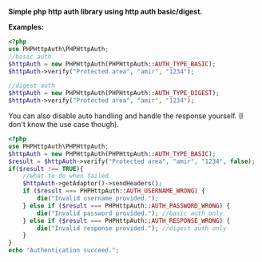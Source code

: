 **Simple php http auth library using http auth basic/digest.**

**Examples:**
```php
<?php
use PHPHttpAuth\PHPHttpAuth;
//basic auth
$httpAuth = new PHPHttpAuth(PHPHttpAuth::AUTH_TYPE_BASIC);
$httpAuth->verify("Protected area", "amir", "1234");

//digest auth
$httpAuth = new PHPHttpAuth(PHPHttpAuth::AUTH_TYPE_DIGEST);
$httpAuth->verify("Protected area", "amir", "1234");
```
You can also disable auto handling and handle the response yourself. (I don't know the use case though).
```php
<?php
use PHPHttpAuth\PHPHttpAuth;
$httpAuth = new PHPHttpAuth(PHPHttpAuth::AUTH_TYPE_BASIC);
$result = $httpAuth->verify("Protected area", "amir", "1234", false);
if($result !== TRUE){
    //what to do when failed
    $httpAuth->getAdaptor()->sendHeaders();
    if ($result === PHPHttpAuth::AUTH_USERNAME_WRONG) {
        die("Invalid username provided.");
    } else if ($result === PHPHttpAuth::AUTH_PASSWORD_WRONG) {
        die("Invalid password provided."); //basic auth only
    } else if ($result === PHPHttpAuth::AUTH_RESPONSE_WRONG) {
        die("Invalid response provided."); //digest auth only
    }
}
echo "Authentication succeed.";
```